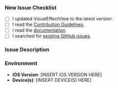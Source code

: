 <!--- Provide a short summary of your issue in the Title above. -->

### New Issue Checklist
<!-- Before you submit your issue, please make sure to check the following boxes by putting an x in the [ ] -->

- [ ] I updated VisualEffectView to the latest version.
- [ ] I read the [Contribution Guidelines](https://github.com/efremidze/VisualEffectView/blob/master/.github/CONTRIBUTING.md).
- [ ] I read the [documentation](https://github.com/efremidze/VisualEffectView).
- [ ] I searched for [existing GitHub issues](https://github.com/efremidze/VisualEffectView/issues).

### Issue Description
<!--- Describe your issue in detail. -->
<!--- Do not hesitate to attach screenshots if they can be helpful. -->

### Environment

- **iOS Version**: [INSERT iOS VERSION HERE]
- **Device(s)**: [INSERT DEVICE(S) HERE]
